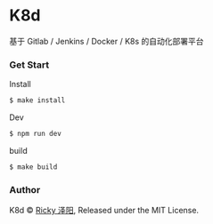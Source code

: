 # K8d

基于 Gitlab / Jenkins / Docker / K8s 的自动化部署平台 


### Get Start

Install

``` sh
$ make install
```

Dev

``` sh
$ npm run dev
```

build

``` sh
$ make build
```

### Author
K8d © [Ricky 泽阳](https://github.com/rickyes), Released under the MIT License.
